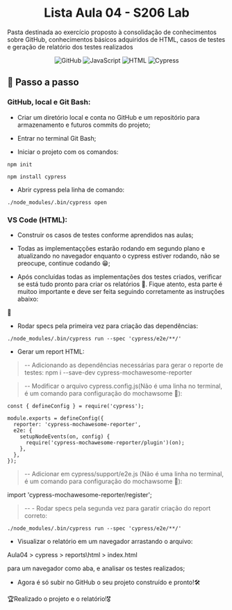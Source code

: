 <h1 align='center'>Lista Aula 04 - S206 Lab</h1>
<p align="left">Pasta destinada ao exercício proposto à consolidação de conhecimentos sobre GitHub, conhecimentos básicos adquiridos de HTML, casos de testes e geração de relatório dos testes realizados</p>

<div align="center">

![GitHub](https://img.shields.io/badge/GitHub-100000?style=for-the-badge&logo=github&logoColor=white)
![JavaScript](https://img.shields.io/badge/JavaScript-323330?style=for-the-badge&logo=javascript&logoColor=F7DF1E)
![HTML](https://img.shields.io/badge/HTML5-E34F26?style=for-the-badge&logo=html5&logoColor=white)
![Cypress](https://img.shields.io/badge/Cypress-17202C?style=for-the-badge&logo=cypress&logoColor=white)

</div>

## 📜 Passo a passo

<h3> GitHub, local e Git Bash:</h3>

- Criar um diretório local e conta no GitHub e um repositório para armazenamento e futuros commits do projeto;

- Entrar no terminal Git Bash;

- Iniciar o projeto com os comandos:
```
npm init
```
```
npm install cypress
```

- Abrir cypress pela linha de comando:
```
./node_modules/.bin/cypress open
```

<h3> VS Code (HTML):</h3>

- Construir os casos de testes conforme aprendidos nas aulas;
- Todas as implementaçções estarão rodando em segundo plano e atualizando no navegador enquanto o cypress estiver rodando, não se preocupe, continue codando 😁;

- Após concluídas todas as implementações dos testes criados, verificar se está tudo pronto para criar os relatórios 📩. Fique atento, esta parte é muitoo importante e deve ser feita seguindo corretamente as instruções abaixo:

🚨
- Rodar specs pela primeira vez para criação das dependências:
```
./node_modules/.bin/cypress run --spec 'cypress/e2e/**/'
```

- Gerar um report HTML:

> -- Adicionando as dependências necessárias para gerar o reporte de testes:
npm i --save-dev cypress-mochawesome-reporter
	
> -- Modificar o arquivo cypress.config.js(Não é uma linha no terminal, é um comando para configuração do mochawsome 🚩):
```
const { defineConfig } = require('cypress');

module.exports = defineConfig({
  reporter: 'cypress-mochawesome-reporter',
  e2e: {
    setupNodeEvents(on, config) {
      require('cypress-mochawesome-reporter/plugin')(on);
    },
  },
});
```

> -- Adicionar em cypress/support/e2e.js (Não é uma linha no terminal, é um comando para configuração do mochawsome 🚩):

import 'cypress-mochawesome-reporter/register';

> -- - Rodar specs pela segunda vez para garatir criação do report correto:
```
./node_modules/.bin/cypress run --spec 'cypress/e2e/**/'
```

- Visualizar o relatório em um navegador arrastando o arquivo:

Aula04 > cypress > reports\html > index.html

para um navegador como aba, e analisar os testes realizados;

- Agora é só subir no GitHub o seu projeto construído e pronto!🛠️

🏆Realizado o projeto e o relatório!🎖️
